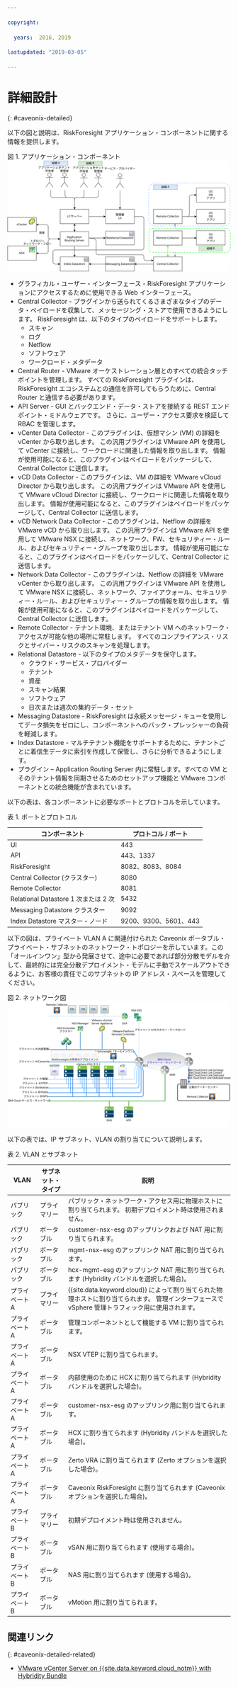 ```yaml
---

copyright:

  years:  2016, 2019

lastupdated: "2019-03-05"

---
```


# 詳細設計
{: #caveonix-detailed}

以下の図と説明は、RiskForesight アプリケーション・コンポーネントに関する情報を提供します。

図 1. アプリケーション・コンポーネント
![アプリケーション・コンポーネント](caveonix-app-components.svg)

-	グラフィカル・ユーザー・インターフェース - RiskForesight アプリケーションにアクセスするために使用できる Web インターフェース。
-	Central Collector - プラグインから送られてくるさまざまなタイプのデータ・ペイロードを収集して、メッセージング・ストアで使用できるようにします。 RiskForesight は、以下のタイプのペイロードをサポートします。
    - スキャン
    - ログ
    - Netflow
    - ソフトウェア
    - ワークロード・メタデータ
- Central Router - VMware オーケストレーション層とのすべての統合タッチポイントを管理します。 すべての RiskForesight プラグインは、RiskForesight エコシステムとの通信を許可してもらうために、Central Router と通信する必要があります。
-	API Server - GUI とバックエンド・データ・ストアを接続する REST エンドポイント・ミドルウェアです。 さらに、ユーザー・アクセス要求を検証して RBAC を管理します。
-	vCenter Data Collector - このプラグインは、仮想マシン (VM) の詳細を vCenter から取り出します。 この汎用プラグインは VMware API を使用して vCenter に接続し、ワークロードに関連した情報を取り出します。 情報が使用可能になると、このプラグインはペイロードをパッケージして、Central Collector に送信します。
-	vCD Data Collector - このプラグインは、VM の詳細を VMware vCloud Director から取り出します。 この汎用プラグインは VMware API を使用して VMware vCloud Director に接続し、ワークロードに関連した情報を取り出します。 情報が使用可能になると、このプラグインはペイロードをパッケージして、Central Collector に送信します。
-	vCD Network Data Collector - このプラグインは、Netflow の詳細を VMware vCD から取り出します。 この汎用プラグインは VMware API を使用して VMware NSX に接続し、ネットワーク、FW、セキュリティー・ルール、およびセキュリティー・グループを取り出します。 情報が使用可能になると、このプラグインはペイロードをパッケージして、Central Collector に送信します。
-	Network Data Collector - このプラグインは、Netflow の詳細を VMware vCenter から取り出します。 この汎用プラグインは VMware API を使用して VMware NSX に接続し、ネットワーク、ファイアウォール、セキュリティー・ルール、およびセキュリティー・グループの情報を取り出します。 情報が使用可能になると、このプラグインはペイロードをパッケージして、Central Collector に送信します。
-	Remote Collector - テナント環境、またはテナント VM へのネットワーク・アクセスが可能な他の場所に常駐します。 すべてのコンプライアンス・リスクとサイバー・リスクのスキャンを処理します。
-	Relational Datastore - 以下のタイプのメタデータを保守します。
    - クラウド・サービス・プロバイダー
    - テナント
    - 資産
    - スキャン結果
    - ソフトウェア
    - 日次または週次の集約データ・セット
- Messaging Datastore - RiskForesight は永続メッセージ・キューを使用してデータ損失をゼロにし、コンポーネントへのバック・プレッシャーの負荷を軽減します。
- Index Datastore - マルチテナント機能をサポートするために、テナントごとに着信生データに索引を作成して保管し、さらに分析できるようにします。
- プラグイン – Application Routing Server 内に常駐します。すべての VM とそのテナント情報を同期させるためのセットアップ機能と VMware コンポーネントとの統合機能が含まれています。

以下の表は、各コンポーネントに必要なポートとプロトコルを示しています。

表 1. ポートとプロトコル

|コンポーネント	|プロトコル / ポート|
|---|---|
|UI|443|
|API|443、1337|
|RiskForesight|8082、8083、8084|
|Central Collector (クラスター)|8080|
|Remote Collector|8081|
|Relational Datastore 1 次または 2 次|5432|
|Messaging Datastore クラスター|9092|
|Index Datastore マスター・ノード|9200、9300、5601、443|

以下の図は、プライベート VLAN A に関連付けられた Caveonix ポータブル・プライベート・サブネットのネットワーク・トポロジーを示しています。この「オールインワン」型から発展させて、途中に必要であれば部分分散モデルを介して、最終的には完全分散デプロイメント・モデルに手動でスケールアウトできるように、お客様の責任でこのサブネットの IP アドレス・スペースを管理してください。

図 2. ネットワーク図
![ネットワーク図](caveonix-network.svg)

以下の表では、IP サブネット、VLAN の割り当てについて説明します。

表 2. VLAN とサブネット

|VLAN 	|サブネット・タイプ 	|説明|
|---|---|---|
|パブリック 	|プライマリー 	|パブリック・ネットワーク・アクセス用に物理ホストに割り当てられます。 初期デプロイメント時は使用されません。|
|パブリック	|ポータブル 	|customer-nsx-esg のアップリンクおよび NAT 用に割り当てられます。|
|パブリック	|ポータブル 	|mgmt-nsx-esg のアップリンク NAT 用に割り当てられます。|
|パブリック	|ポータブル 	|hcx-mgmt-esg のアップリンク NAT 用に割り当てられます (Hybridity バンドルを選択した場合)。|
|プライベート A 	|プライマリー 	|{{site.data.keyword.cloud}} によって割り当てられた物理ホストに割り当てられます。 管理インターフェースで vSphere 管理トラフィック用に使用されます。|
|プライベート A 	|ポータブル 	|管理コンポーネントとして機能する VM に割り当てられます。|
|プライベート A 	|ポータブル 	|NSX VTEP に割り当てられます。|
|プライベート A 	|ポータブル 	|内部使用のために HCX に割り当てられます (Hybridity バンドルを選択した場合)。|
|プライベート A 	|ポータブル 	|customer-nsx-esg のアップリンク用に割り当てられます。|
|プライベート A 	|ポータブル 	|HCX に割り当てられます (Hybridity バンドルを選択した場合)。|
|プライベート A 	|ポータブル 	|Zerto VRA に割り当てられます (Zerto オプションを選択した場合)。|
|プライベート A 	|ポータブル 	|Caveonix RiskForesight に割り当てられます (Caveonix オプションを選択した場合)。|
|プライベート B	|プライマリー	|初期デプロイメント時は使用されません。|
|プライベート B 	|ポータブル 	|vSAN 用に割り当てられます (使用する場合)。|
|プライベート B 	|ポータブル 	|NAS 用に割り当てられます (使用する場合)。|
|プライベート B 	|ポータブル 	|vMotion 用に割り当てられます。|


## 関連リンク
{: #caveonix-detailed-related}

* [VMware vCenter Server on {{site.data.keyword.cloud_notm}} with Hybridity Bundle](/docs/services/vmwaresolutions/archiref/vcs?topic=vmware-solutions-vcs-hybridity-intro)
